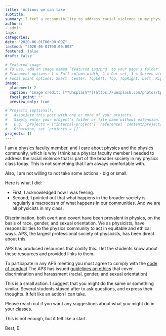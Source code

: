 ```yaml
---
title: 'Actions we can take'
subtitle: 
summary: I feel a responsibility to address racial violence in my physics class. 
authors:
- admin
tags:
categories:
date: "2020-06-01T00:00:00Z"
lastmod: "2020-06-01T00:00:00Z"
featured: false
draft: false

# Featured image
# To use, add an image named `featured.jpg/png` to your page's folder.
# Placement options: 1 = Full column width, 2 = Out-set, 3 = Screen-width
# Focal point options: Smart, Center, TopLeft, Top, TopRight, Left, Right, BottomLeft, Bottom, BottomRight
image:
  placement: 2
  caption: 'Image credit: [**Unsplash**](https://unsplash.com/photos/CpkOjOcXdUY)'
  focal_point: ""
  preview_only: true

# Projects (optional).
#   Associate this post with one or more of your projects.
#   Simply enter your project's folder or file name without extension.
#   E.g. `projects = ["internal-project"]` references `content/project/deep-learning/index.md`.
#   Otherwise, set `projects = []`.
projects: []
---
```


I am a physics faculty member, and I care about physics and the physics community, which is why I think as a physics faculty member I needed to address the racial violence that is part of the broader society in my physics class today. This is not something that I am always comfortable with. 

Also, I am not willing to not take some actions - big or small. 

Here is what I did: 

- First, I acknowledged how I was feeling. 
- Second, I pointed out that what happens in the broader society is regularly a macrocosm of what happens in our communities.  And we are all physicists in my class. 

Discrimination, both overt and covert have been prevalent in physics, on the basis of race, gender, and sexual orientation. We as physicists, have responsibilities to the physics community to act in equitable and ethical ways. APS, the largest professional society of physicists, has been direct about this. 

APS has produced resources that codify this. I let the students know about these resources and provided links to them. 

To participate in any APS meeting you must agree to comply with the [code of conduct](<https://www.aps.org/meetings/policies/code-conduct.cfm>)
The APS has issued [guidelines on ethics](<https://www.aps.org/policy/statements/19_1.cfm>) that cover discrimination and harassment (racial, gender, and sexual orientation) 

This is a small action. I suggest that you might do the same or something similar. Several students stayed after to ask questions, and express their thoughts. It felt like an action I can take.

Please reach out if you want any suggestions about what you might do in your classes. 

This is not enough, but it felt like a start. 

Best, 
E
